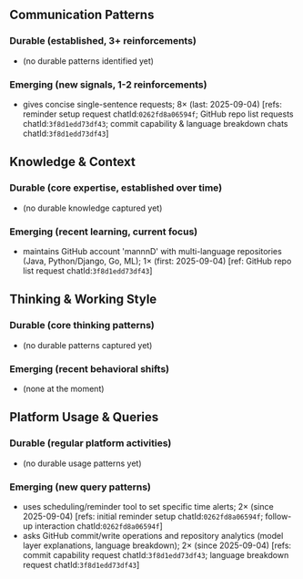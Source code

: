 ## Communication Patterns
### Durable (established, 3+ reinforcements)
- (no durable patterns identified yet)

### Emerging (new signals, 1-2 reinforcements)
- gives concise single-sentence requests; 8× (last: 2025-09-04) [refs: reminder setup request chatId:`0262fd8a06594f`; GitHub repo list requests chatId:`3f8d1edd73df43`; commit capability & language breakdown chats chatId:`3f8d1edd73df43`]

## Knowledge & Context
### Durable (core expertise, established over time)
- (no durable knowledge captured yet)

### Emerging (recent learning, current focus)
- maintains GitHub account 'mannnD' with multi-language repositories (Java, Python/Django, Go, ML); 1× (first: 2025-09-04) [ref: GitHub repo list request chatId:`3f8d1edd73df43`]

## Thinking & Working Style
### Durable (core thinking patterns)
- (no durable patterns captured yet)

### Emerging (recent behavioral shifts)
- (none at the moment)

## Platform Usage & Queries
### Durable (regular platform activities)
- (no durable usage patterns yet)

### Emerging (new query patterns)
- uses scheduling/reminder tool to set specific time alerts; 2× (since 2025-09-04) [refs: initial reminder setup chatId:`0262fd8a06594f`; follow-up interaction chatId:`0262fd8a06594f`]
- asks GitHub commit/write operations and repository analytics (model layer explanations, language breakdown); 2× (since 2025-09-04) [refs: commit capability request chatId:`3f8d1edd73df43`; language breakdown request chatId:`3f8d1edd73df43`]
